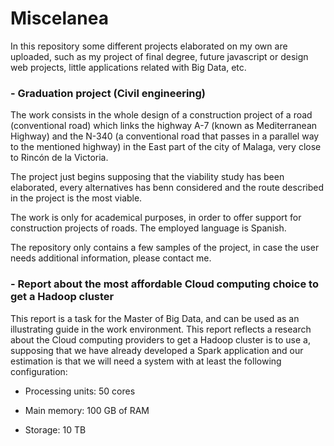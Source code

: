 # Miscelanea

In this repository some different projects elaborated on my own are uploaded, such as my project of final degree, future javascript or design web projects, little applications related with Big Data, etc.

### - Graduation project (Civil engineering)

The work consists in the whole design of a construction project of a road (conventional road) which links the highway A-7 (known as Mediterranean Highway) and the N-340 (a conventional road that passes in a parallel way to the mentioned highway) in the East part of the city of Malaga, very close to Rincón de la Victoria.

The project just begins supposing that the viability study has been elaborated, every alternatives has benn considered and the route described in the project is the most viable.

The work is only for academical purposes, in order to offer support for construction projects of roads. The employed language is Spanish.

The repository only contains a few samples of the project, in case the user needs additional information, please contact me.

### - Report about the most affordable Cloud computing choice to get a Hadoop cluster

This report is a task for the Master of Big Data, and can be used as an illustrating guide in the work environment.
This report reflects a research about the Cloud computing providers to get a Hadoop cluster is to use a, supposing that we have already developed a Spark application and our estimation is that we will need a system with at least the following configuration:

- Processing units: 50 cores

- Main memory: 100 GB of RAM

- Storage: 10 TB


